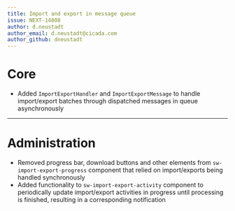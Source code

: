 ```yaml
---
title: Import and export in message queue
issue: NEXT-14808
author: d.neustadt
author_email: d.neustadt@cicada.com 
author_github: dneustadt
---
```

# Core
* Added `ImportExportHandler` and `ImportExportMessage` to handle import/export batches through dispatched messages in queue asynchronously
___
# Administration
* Removed progress bar, download buttons and other elements from `sw-import-export-progress` component that relied on import/exports being handled synchronously
* Added functionality to `sw-import-export-activity` component to periodically update import/export activities in progress until processing is finished, resulting in a corresponding notification
